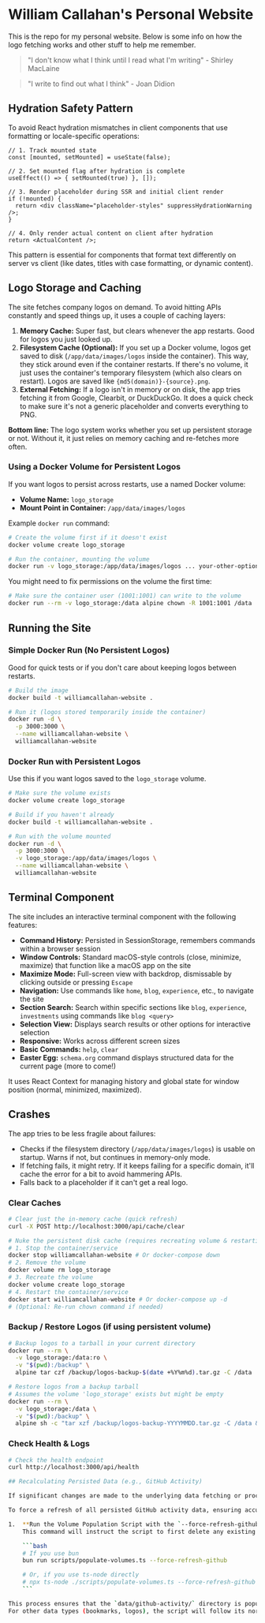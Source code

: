 # William Callahan's Personal Website

This is the repo for my personal website. Below is some info on how the logo fetching works and other stuff to help me remember.

> "I don't know what I think until I read what I'm writing" - Shirley MacLaine

> "I write to find out what I think" - Joan Didion

## Hydration Safety Pattern

To avoid React hydration mismatches in client components that use formatting or locale-specific operations:

```tsx
// 1. Track mounted state
const [mounted, setMounted] = useState(false);

// 2. Set mounted flag after hydration is complete
useEffect(() => { setMounted(true) }, []);

// 3. Render placeholder during SSR and initial client render
if (!mounted) {
  return <div className="placeholder-styles" suppressHydrationWarning />;
}

// 4. Only render actual content on client after hydration
return <ActualContent />;
```

This pattern is essential for components that format text differently on server vs client (like dates, titles with case formatting, or dynamic content).

## Logo Storage and Caching

The site fetches company logos on demand. To avoid hitting APIs constantly and speed things up, it uses a couple of caching layers:

1.  **Memory Cache:** Super fast, but clears whenever the app restarts. Good for logos you just looked up.
2.  **Filesystem Cache (Optional):** If you set up a Docker volume, logos get saved to disk (`/app/data/images/logos` inside the container). This way, they stick around even if the container restarts. If there's no volume, it just uses the container's temporary filesystem (which also clears on restart). Logos are saved like `{md5(domain)}-{source}.png`.
3.  **External Fetching:** If a logo isn't in memory or on disk, the app tries fetching it from Google, Clearbit, or DuckDuckGo. It does a quick check to make sure it's not a generic placeholder and converts everything to PNG.

**Bottom line:** The logo system works whether you set up persistent storage or not. Without it, it just relies on memory caching and re-fetches more often.

### Using a Docker Volume for Persistent Logos

If you want logos to persist across restarts, use a named Docker volume:

- **Volume Name:** `logo_storage`
- **Mount Point in Container:** `/app/data/images/logos`

Example `docker run` command:
```bash
# Create the volume first if it doesn't exist
docker volume create logo_storage

# Run the container, mounting the volume
docker run -v logo_storage:/app/data/images/logos ... your-other-options ... williamcallahan-website
```

You might need to fix permissions on the volume the first time:
```bash
# Make sure the container user (1001:1001) can write to the volume
docker run --rm -v logo_storage:/data alpine chown -R 1001:1001 /data
```

## Running the Site

### Simple Docker Run (No Persistent Logos)

Good for quick tests or if you don't care about keeping logos between restarts.

```bash
# Build the image
docker build -t williamcallahan-website .

# Run it (logos stored temporarily inside the container)
docker run -d \
  -p 3000:3000 \
  --name williamcallahan-website \
  williamcallahan-website
```

### Docker Run with Persistent Logos

Use this if you want logos saved to the `logo_storage` volume.

```bash
# Make sure the volume exists
docker volume create logo_storage

# Build if you haven't already
docker build -t williamcallahan-website .

# Run with the volume mounted
docker run -d \
  -p 3000:3000 \
  -v logo_storage:/app/data/images/logos \
  --name williamcallahan-website \
  williamcallahan-website
```

## Terminal Component

The site includes an interactive terminal component with the following features:

- **Command History:** Persisted in SessionStorage, remembers commands within a browser session
- **Window Controls:** Standard macOS-style controls (close, minimize, maximize) that function like a macOS app on the site
- **Maximize Mode:** Full-screen view with backdrop, dismissable by clicking outside or pressing `Escape`
- **Navigation:** Use commands like `home`, `blog`, `experience`, etc., to navigate the site
- **Section Search:** Search within specific sections like `blog`, `experience`, `investments` using commands like `blog <query>`
- **Selection View:** Displays search results or other options for interactive selection
- **Responsive:** Works across different screen sizes
- **Basic Commands:** `help`, `clear`
- **Easter Egg:** `schema.org` command displays structured data for the current page (more to come!)

It uses React Context for managing history and global state for window position (normal, minimized, maximized).

## Crashes

The app tries to be less fragile about failures:
- Checks if the filesystem directory (`/app/data/images/logos`) is usable on startup. Warns if not, but continues in memory-only mode.
- If fetching fails, it might retry. If it keeps failing for a specific domain, it'll cache the error for a bit to avoid hammering APIs.
- Falls back to a placeholder if it can't get a real logo.

### Clear Caches

```bash
# Clear just the in-memory cache (quick refresh)
curl -X POST http://localhost:3000/api/cache/clear

# Nuke the persistent disk cache (requires recreating volume & restarting)
# 1. Stop the container/service
docker stop williamcallahan-website # Or docker-compose down
# 2. Remove the volume
docker volume rm logo_storage
# 3. Recreate the volume
docker volume create logo_storage
# 4. Restart the container/service
docker start williamcallahan-website # Or docker-compose up -d
# (Optional: Re-run chown command if needed)
```

### Backup / Restore Logos (if using persistent volume)

```bash
# Backup logos to a tarball in your current directory
docker run --rm \
  -v logo_storage:/data:ro \
  -v "$(pwd):/backup" \
  alpine tar czf /backup/logos-backup-$(date +%Y%m%d).tar.gz -C /data .

# Restore logos from a backup tarball
# Assumes the volume 'logo_storage' exists but might be empty
docker run --rm \
  -v logo_storage:/data \
  -v "$(pwd):/backup" \
  alpine sh -c "tar xzf /backup/logos-backup-YYYYMMDD.tar.gz -C /data && chown -R 1001:1001 /data"
```

### Check Health & Logs

```bash
# Check the health endpoint
curl http://localhost:3000/api/health

## Recalculating Persisted Data (e.g., GitHub Activity)

If significant changes are made to the underlying data fetching or processing logic (e.g., in `lib/data-access.ts` for how GitHub contributions are calculated), the persisted JSON files in the `data/` directory (like `data/github-activity/activity_data.json`, `data/github-activity/repo_raw_weekly_stats/`, `data/github-activity/aggregated_weekly_activity.json`, etc.) might become stale or reflect incorrect calculations.

To force a refresh of all persisted GitHub activity data, ensuring accuracy and bypassing any local development skip intervals:

1.  **Run the Volume Population Script with the `--force-refresh-github` flag:**
    This command will instruct the script to first delete any existing persisted GitHub activity files and then re-fetch and re-process all GitHub data from scratch.

    ```bash
    # If you use bun
    bun run scripts/populate-volumes.ts --force-refresh-github

    # Or, if you use ts-node directly
    # npx ts-node ./scripts/populate-volumes.ts --force-refresh-github
    ```

This process ensures that the `data/github-activity/` directory is populated with freshly calculated data based on the latest logic in `lib/data-access.ts`.
For other data types (bookmarks, logos), the script will follow its normal caching and fetching logic.

